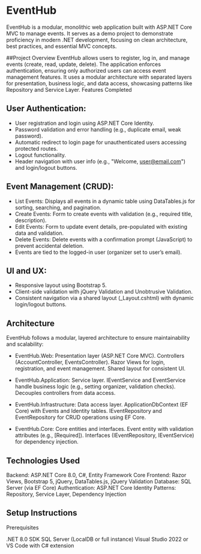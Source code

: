 # EventHub
EventHub is a modular, monolithic web application built with ASP.NET Core MVC to manage events. It serves as a demo project to demonstrate proficiency in modern .NET development, focusing on clean architecture, best practices, and essential MVC concepts. 

##Project Overview
EventHub allows users to register, log in, and manage events (create, read, update, delete). The application enforces authentication, ensuring only authorized users can access event management features. It uses a modular architecture with separated layers for presentation, business logic, and data access, showcasing patterns like Repository and Service Layer.
Features Completed

## User Authentication:
- User registration and login using ASP.NET Core Identity.
- Password validation and error handling (e.g., duplicate email, weak password).
- Automatic redirect to login page for unauthenticated users accessing protected routes.
- Logout functionality.
- Header navigation with user info (e.g., "Welcome, user@email.com") and login/logout buttons.

## Event Management (CRUD):
- List Events: Displays all events in a dynamic table using DataTables.js for sorting, searching, and pagination.
- Create Events: Form to create events with validation (e.g., required title, description).
- Edit Events: Form to update event details, pre-populated with existing data and validation.
- Delete Events: Delete events with a confirmation prompt (JavaScript) to prevent accidental deletion.
- Events are tied to the logged-in user (organizer set to user’s email).

## UI and UX:
- Responsive layout using Bootstrap 5.
- Client-side validation with jQuery Validation and Unobtrusive Validation.
- Consistent navigation via a shared layout (_Layout.cshtml) with dynamic login/logout buttons.

## Architecture
EventHub follows a modular, layered architecture to ensure maintainability and scalability:

- EventHub.Web: Presentation layer (ASP.NET Core MVC).
Controllers (AccountController, EventsController).
Razor Views for login, registration, and event management.
Shared layout for consistent UI.

- EventHub.Application: Service layer.
IEventService and EventService handle business logic (e.g., setting organizer, validation checks).
Decouples controllers from data access.

- EventHub.Infrastructure: Data access layer.
ApplicationDbContext (EF Core) with Events and Identity tables.
IEventRepository and EventRepository for CRUD operations using EF Core.

- EventHub.Core: Core entities and interfaces.
Event entity with validation attributes (e.g., [Required]).
Interfaces (IEventRepository, IEventService) for dependency injection.

## Technologies Used
Backend: ASP.NET Core 8.0, C#, Entity Framework Core
Frontend: Razor Views, Bootstrap 5, jQuery, DataTables.js, jQuery Validation
Database: SQL Server (via EF Core)
Authentication: ASP.NET Core Identity
Patterns: Repository, Service Layer, Dependency Injection

## Setup Instructions
Prerequisites

.NET 8.0 SDK
SQL Server (LocalDB or full instance)
Visual Studio 2022 or VS Code with C# extension

